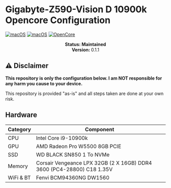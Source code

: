# Gigabyte-Z590-Vision D 10900k Opencore Configuration

[![macOS](https://img.shields.io/badge/macOS-Monterey-brightgreen.svg)](https://developer.apple.com/documentation/macos-release-notes)
[![macOS](https://img.shields.io/badge/macOS-Ventura-brightgreen.svg)](https://developer.apple.com/documentation/macos-release-notes)
[![OpenCore](https://img.shields.io/badge/OpenCore-0.8.8-blue)](https://github.com/acidanthera/OpenCorePkg)

<p align="center">
   <strong>Status: Maintained</strong>
   <br />
   <strong>Version: </strong>0.1.1
</p>

## ⚠️ Disclaimer
__This repository is only the configuration below. I am NOT responsible for any harm you cause to your device.__ 

This repository is provided "as-is" and all steps taken are done at your own risk.

## Hardware

| Category  | Component                            |
| --------- | ------------------------------------ |
| CPU       | Intel Core i9-10900k                 |
| GPU       | AMD Radeon Pro W5500 8GB PCIE        |
| SSD       | WD BLACK SN850 1 To NVMe             |
| Memory    | Corsair Vengeance LPX 32GB (2 X 16GB) DDR4 3600 (PC4-28800) C18 1.35V                              |
| WiFi & BT | Fenvi BCM94360NG DW1560               |
